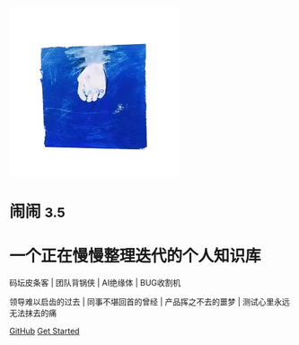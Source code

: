 <!--_coverpage.md-->

![logo](./images/profile.jpg)

# 闹闹 <small>3.5</small>
# 一个正在慢慢整理迭代的个人知识库

码坛皮条客 | 团队背锅侠 | AI绝缘体 | BUG收割机

领导难以启齿的过去 | 同事不堪回首的曾经 | 产品挥之不去的噩梦 | 测试心里永远无法抹去的痛

[GitHub](https://github.com/naonao-cola)
[Get Started](#docsify)


